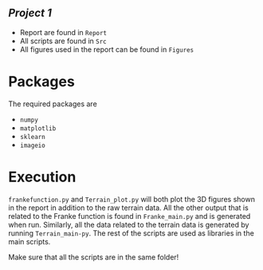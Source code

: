 ## *Project 1*

* Report are found in `Report`
* All scripts are found in `Src`
* All figures used in the report can be found in `Figures`


# **Packages**
The required packages are 
* `numpy`
* `matplotlib`
* `sklearn`
* `imageio`


# **Execution**
`frankefunction.py` and `Terrain_plot.py` will both plot the 3D figures shown in the report in addition to the raw terrain data. 
All the other output that is related to the Franke function is found in `Franke_main.py` and is generated when run. Similarly,
all the data related to the terrain data is generated by running `Terrain_main-py`. The rest of the scripts are used 
as libraries in the main scripts.

Make sure that all the scripts are in the same folder!
